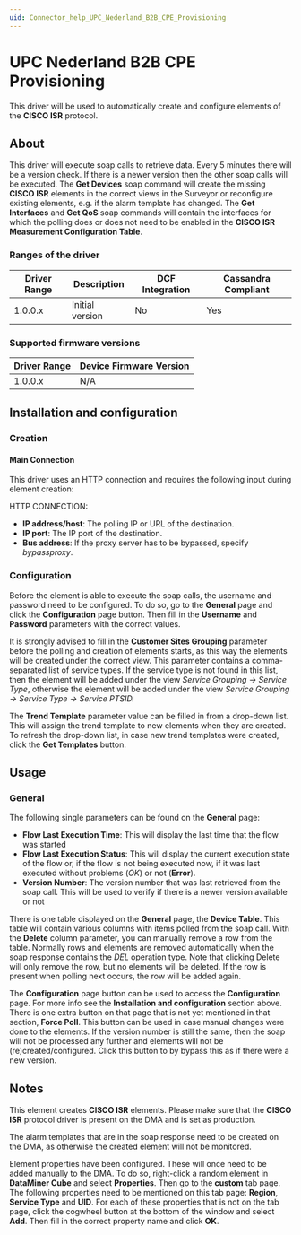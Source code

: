 ```yaml
---
uid: Connector_help_UPC_Nederland_B2B_CPE_Provisioning
---
```


# UPC Nederland B2B CPE Provisioning

This driver will be used to automatically create and configure elements of the **CISCO ISR** protocol.

## About

This driver will execute soap calls to retrieve data. Every 5 minutes there will be a version check. If there is a newer version then the other soap calls will be executed. The **Get Devices** soap command will create the missing **CISCO ISR** elements in the correct views in the Surveyor or reconfigure existing elements, e.g. if the alarm template has changed. The **Get Interfaces** and **Get QoS** soap commands will contain the interfaces for which the polling does or does not need to be enabled in the **CISCO ISR Measurement Configuration Table**.

### Ranges of the driver

| **Driver Range** | **Description** | **DCF Integration** | **Cassandra Compliant** |
|------------------|-----------------|---------------------|-------------------------|
| 1.0.0.x          | Initial version | No                  | Yes                     |

### Supported firmware versions

| **Driver Range** | **Device Firmware Version** |
|------------------|-----------------------------|
| 1.0.0.x          | N/A                         |

## Installation and configuration

### Creation

#### Main Connection

This driver uses an HTTP connection and requires the following input during element creation:

HTTP CONNECTION:

- **IP address/host**: The polling IP or URL of the destination.
- **IP port**: The IP port of the destination.
- **Bus address**: If the proxy server has to be bypassed, specify *bypassproxy*.

### Configuration

Before the element is able to execute the soap calls, the username and password need to be configured.
To do so, go to the **General** page and click the **Configuration** page button. Then fill in the **Username** and **Password** parameters with the correct values.

It is strongly advised to fill in the **Customer Sites Grouping** parameter before the polling and creation of elements starts, as this way the elements will be created under the correct view. This parameter contains a comma-separated list of service types. If the service type is not found in this list, then the element will be added under the view *Service Grouping -\> Service Type*, otherwise the element will be added under the view *Service Grouping -\> Service Type -\> Service PTSID.*

The **Trend Template** parameter value can be filled in from a drop-down list. This will assign the trend template to new elements when they are created. To refresh the drop-down list, in case new trend templates were created, click the **Get Templates** button.

## Usage

### General

The following single parameters can be found on the **General** page:

- **Flow Last Execution Time**: This will display the last time that the flow was started
- **Flow Last Execution Status**: This will display the current execution state of the flow or, if the flow is not being executed now, if it was last executed without problems (*OK*) or not (**Error**).
- **Version Number**: The version number that was last retrieved from the soap call. This will be used to verify if there is a newer version available or not

There is one table displayed on the **General** page, the **Device Table**. This table will contain various columns with items polled from the soap call. With the **Delete** column parameter, you can manually remove a row from the table. Normally rows and elements are removed automatically when the soap response contains the *DEL* operation type. Note that clicking Delete will only remove the row, but no elements will be deleted. If the row is present when polling next occurs, the row will be added again.

The **Configuration** page button can be used to access the **Configuration** page. For more info see the **Installation and configuration** section above. There is one extra button on that page that is not yet mentioned in that section, **Force Poll**. This button can be used in case manual changes were done to the elements. If the version number is still the same, then the soap will not be processed any further and elements will not be (re)created/configured. Click this button to by bypass this as if there were a new version.

## Notes

This element creates **CISCO ISR** elements. Please make sure that the **CISCO ISR** protocol driver is present on the DMA and is set as production.

The alarm templates that are in the soap response need to be created on the DMA, as otherwise the created element will not be monitored.

Element properties have been configured. These will once need to be added manually to the DMA. To do so, right-click a random element in **DataMiner Cube** and select **Properties**. Then go to the **custom** tab page. The following properties need to be mentioned on this tab page: **Region**, **Service Type** and **UID**. For each of these properties that is not on the tab page, click the cogwheel button at the bottom of the window and select **Add**. Then fill in the correct property name and click **OK**.
